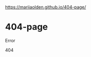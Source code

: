 https://mariiaolden.github.io/404-page/
# 404-page
<link href='http://fonts.googleapis.com/css?family=Monoton' rel='stylesheet' type='text/css'>
<div>
  <p id="error">E<span>r</span>ror</p>
  <p id="code">4<span>0</span><span>4</span></p>
</div>
